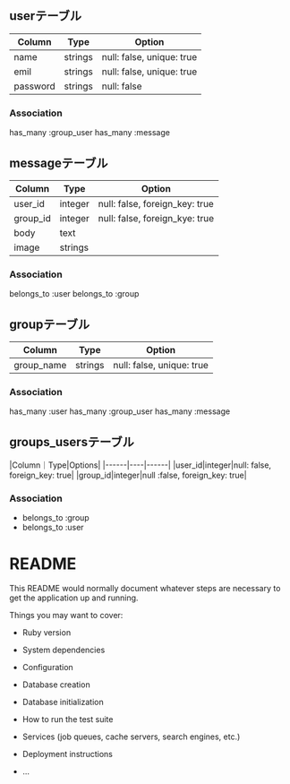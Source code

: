 ## userテーブル
|Column|Type|Option|
|------|----|------|
|name|strings|null: false, unique: true|
|emil|strings|null: false, unique: true|
|password|strings|null: false|

### Association
has_many :group_user
has_many :message


## messageテーブル
|Column|Type|Option|
|------|----|------|
|user_id|integer|null: false, foreign_key: true|
|group_id|integer|null: false, foreign_kye: true|
|body|text|
|image|strings|

### Association
belongs_to :user
belongs_to :group

## groupテーブル
|Column|Type|Option|
|------|----|------|
|group_name|strings|null: false, unique: true|

### Association
has_many :user
has_many :group_user
has_many :message


## groups_usersテーブル

|Column｜Type|Options|
|------|----|------|
|user_id|integer|null: false, foreign_key: true|
|group_id|integer|null :false, foreign_key: true|

### Association
- belongs_to :group
- belongs_to :user

# README

This README would normally document whatever steps are necessary to get the
application up and running.

Things you may want to cover:

* Ruby version

* System dependencies

* Configuration

* Database creation

* Database initialization

* How to run the test suite

* Services (job queues, cache servers, search engines, etc.)

* Deployment instructions

* ...
